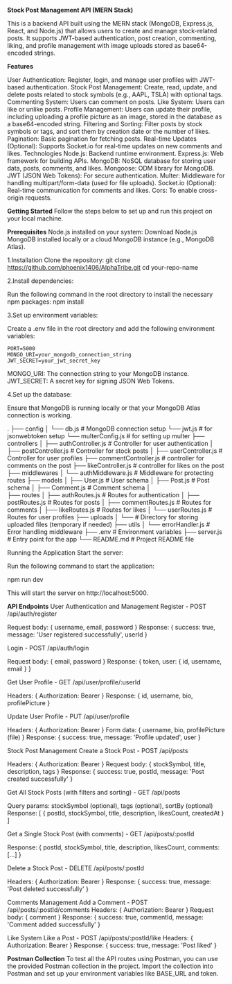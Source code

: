 **Stock Post Management API (MERN Stack)**

This is a backend API built using the MERN stack (MongoDB, Express.js, React, and Node.js) that allows users to create and manage stock-related posts. It supports JWT-based authentication, post creation, commenting, liking, and profile management with image uploads stored as base64-encoded strings.

**Features**

User Authentication: Register, login, and manage user profiles with JWT-based authentication.
Stock Post Management: Create, read, update, and delete posts related to stock symbols (e.g., AAPL, TSLA) with optional tags.
Commenting System: Users can comment on posts.
Like System: Users can like or unlike posts.
Profile Management: Users can update their profile, including uploading a profile picture as an image, stored in the database as a base64-encoded string.
Filtering and Sorting: Filter posts by stock symbols or tags, and sort them by creation date or the number of likes.
Pagination: Basic pagination for fetching posts.
Real-time Updates (Optional): Supports Socket.io for real-time updates on new comments and likes.
Technologies
Node.js: Backend runtime environment.
Express.js: Web framework for building APIs.
MongoDB: NoSQL database for storing user data, posts, comments, and likes.
Mongoose: ODM library for MongoDB.
JWT (JSON Web Tokens): For secure authentication.
Multer: Middleware for handling multipart/form-data (used for file uploads).
Socket.io (Optional): Real-time communication for comments and likes.
Cors: To enable cross-origin requests.


**Getting Started**
Follow the steps below to set up and run this project on your local machine.

**Prerequisites**
Node.js installed on your system: Download Node.js
MongoDB installed locally or a cloud MongoDB instance (e.g., MongoDB Atlas).

1.Installation
Clone the repository:
git clone https://github.com/phoenix1406/AlphaTribe.git
cd your-repo-name

2.Install dependencies:

Run the following command in the root directory to install the necessary npm packages:
npm install

3.Set up environment variables:

Create a .env file in the root directory and add the following environment variables:
   
    PORT=5000
    MONGO_URI=your_mongodb_connection_string
    JWT_SECRET=your_jwt_secret_key

MONGO_URI: The connection string to your MongoDB instance.
JWT_SECRET: A secret key for signing JSON Web Tokens.

4.Set up the database:

Ensure that MongoDB is running locally or that your MongoDB Atlas connection is working.


.
├── config
│   └── db.js           # MongoDB connection setup
    └── jwt.js          # for jsonwebtoken setup 
    └── multerConfig.js # for setting up multer
├── controllers
│   ├── authController.js    # Controller for user authentication
│   ├── postController.js    # Controller for stock posts
│   ├── userController.js    # Controller for user profiles
    ├── commentController.js # controller for comments on the post
    ├── likeController.js    # controller for likes on the post
├── middlewares
│   └── authMiddleware.js    # Middleware for protecting routes
├── models
│   ├── User.js              # User schema
│   ├── Post.js              # Post schema
│   ├── Comment.js           # Comment schema
│   
├── routes
│   ├── authRoutes.js        # Routes for authentication
│   ├── postRoutes.js        # Routes for posts
│   ├── commentRoutes.js     # Routes for comments
│   ├── likeRoutes.js        # Routes for likes
│   └── userRoutes.js        # Routes for user profiles
├── uploads
│   └── # Directory for storing uploaded files (temporary if needed)
├── utils
│   └── errorHandler.js      # Error handling middleware
├── .env                # Environment variables
├── server.js           # Entry point for the app
└── README.md           # Project README file

Running the Application
Start the server:

Run the following command to start the application:

npm run dev


This will start the server on http://localhost:5000.



**API Endpoints**
User Authentication and Management
Register - POST /api/auth/register

Request body: { username, email, password }
Response: { success: true, message: 'User registered successfully', userId }

Login - POST /api/auth/login

Request body: { email, password }
Response: { token, user: { id, username, email } }

Get User Profile - GET /api/user/profile/:userId

Headers: { Authorization: Bearer <token> }
Response: { id, username, bio, profilePicture }

Update User Profile - PUT /api/user/profile

Headers: { Authorization: Bearer <token> }
Form data: { username, bio, profilePicture (file) }
Response: { success: true, message: 'Profile updated', user } 

Stock Post Management
Create a Stock Post - POST /api/posts

Headers: { Authorization: Bearer <token> }
Request body: { stockSymbol, title, description, tags }
Response: { success: true, postId, message: 'Post created successfully' }

Get All Stock Posts (with filters and sorting) - GET /api/posts

Query params: stockSymbol (optional), tags (optional), sortBy (optional)
Response: [ { postId, stockSymbol, title, description, likesCount, createdAt } ]

Get a Single Stock Post (with comments) - GET /api/posts/:postId

Response: { postId, stockSymbol, title, description, likesCount, comments: [...] }

Delete a Stock Post - DELETE /api/posts/:postId

Headers: { Authorization: Bearer <token> }
Response: { success: true, message: 'Post deleted successfully' }

Comments Management
Add a Comment - POST /api/posts/:postId/comments
Headers: { Authorization: Bearer <token> }
Request body: { comment }
Response: { success: true, commentId, message: 'Comment added successfully' }

Like System
Like a Post - POST /api/posts/:postId/like
Headers: { Authorization: Bearer <token> }
Response: { success: true, message: 'Post liked' }


**Postman Collection**
To test all the API routes using Postman, you can use the provided Postman collection in the project. Import the collection into Postman and set up your environment variables like BASE_URL and token.